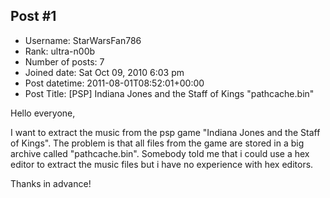 ## Post #1
- Username: StarWarsFan786
- Rank: ultra-n00b
- Number of posts: 7
- Joined date: Sat Oct 09, 2010 6:03 pm
- Post datetime: 2011-08-01T08:52:01+00:00
- Post Title: [PSP] Indiana Jones and the Staff of Kings "pathcache.bin"

Hello everyone,

I want to extract the music from the psp game "Indiana Jones and the Staff of Kings". The problem is that all files from the game are stored in a big archive called "pathcache.bin". Somebody told me that i could use a hex editor to extract the music files but i have no experience with hex editors.

Thanks in advance!
